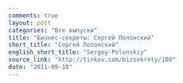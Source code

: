 ```yaml
---
comments: true
layout: post
categories: "Все выпуски"
title: "Бизнес-секреты: Сергей Полонский"
short_title: "Сергей Полонский"
english_short_title: "Sergey-Polonskiy"
source_link: "http://tinkov.com/bizsekrety/109"
date: "2011-09-18"
---
```

